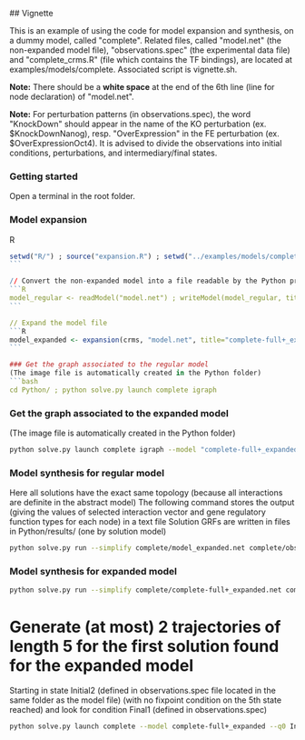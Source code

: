 ## Vignette

This is an example of using the code for model expansion and synthesis, on a dummy model, called "complete". Related files, called "model.net" (the non-expanded model file), "observations.spec" (the experimental data file) and "complete_crms.R" (file which contains the TF bindings), are located at examples/models/complete. Associated script is vignette.sh.

**Note:** There should be a **white space** at the end of the 6th line (line for node declaration) of "model.net".

**Note:** For perturbation patterns (in observations.spec), the word "KnockDown" should appear in the name of the KO perturbation (ex. $KnockDownNanog), resp. "OverExpression" in the FE perturbation (ex. $OverExpressionOct4). It is advised to divide the observations into initial conditions, perturbations, and intermediary/final states.

### Getting started
Open a terminal in the root folder.

### Model expansion
R
```R
setwd("R/") ; source("expansion.R") ; setwd("../examples/models/complete/") ; source("complete_crms.R")
``̀

// Convert the non-expanded model into a file readable by the Python program
```R
model_regular <- readModel("model.net") ; writeModel(model_regular, title="model_expanded.net", format="expanded")
``̀

// Expand the model file
```R
model_expanded <- expansion(crms, "model.net", title="complete-full+_expanded.net", type="full", method="positive", inferTF=F, format="expanded") ; q(save="no")
``̀

### Get the graph associated to the regular model
(The image file is automatically created in the Python folder)
```bash
cd Python/ ; python solve.py launch complete igraph
```

### Get the graph associated to the expanded model
(The image file is automatically created in the Python folder)
```bash
python solve.py launch complete igraph --model "complete-full+_expanded"
```

### Model synthesis for regular model
Here all solutions have the exact same topology (because all interactions are definite in the abstract model)
The following command stores the output (giving the values of selected interaction vector and gene regulatory function types for each node) in a text file
Solution GRFs are written in files in Python/results/ (one by solution model)
```bash
python solve.py run --simplify complete/model_expanded.net complete/observations.spec > results/report-complete-model_expanded.txt
```

### Model synthesis for expanded model
```bash
python solve.py run --simplify complete/complete-full+_expanded.net complete/observations.spec > results/report-complete-full+_expanded.txt
```

# Generate (at most) 2 trajectories of length 5 for the first solution found for the expanded model
Starting in state Initial2 (defined in observations.spec file located in the same folder as the model file) (with no fixpoint condition on the 5th state reached) and look for condition Final1 (defined in observations.spec)
```bash
python solve.py launch complete --model complete-full+_expanded --q0 Initial2 --nstep 5 --solmax 2 --modelID 1 --steadyStates 0 --expnames Final1 > results/trajectories-model1-5steps-Initial2-Final1-noSS.txt ; cd ../
```
